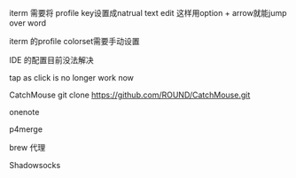 iterm 需要将 profile key设置成natrual text edit 这样用option + arrow就能jump over word

iterm 的profile colorset需要手动设置

IDE 的配置目前没法解决

tap as click is no longer work now

CatchMouse
git clone https://github.com/ROUND/CatchMouse.git

onenote

p4merge


brew 代理

Shadowsocks







